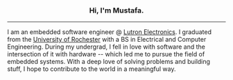 <h3 align="center">Hi, I'm Mustafa.</h3>

---

<!--
![headerImage](https://github.com/mustafa-siddiqui/mustafa-siddiqui/blob/master/header-img.png)
-->

I am an embedded software engineer @ [Lutron Electronics](https://www.lutron.com/en-US/pages/default.aspx). I graduated from the [University of Rochester](https://rochester.edu/) with a BS in Electrical and Computer Engineering. During my undergrad, I fell in love with software and the intersection of it with hardware -- which led me to pursue the field of embedded systems. With a deep love of solving problems and building stuff, I hope to contribute to the world in a meaningful way.

